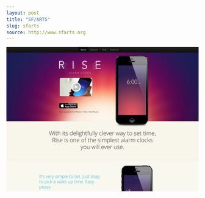 ```yaml
---
layout: post
title: "SF/ARTS"
slug: sfarts
source: http://www.sfarts.org
---
```


<img src="/screenshots/rise.jpg">
